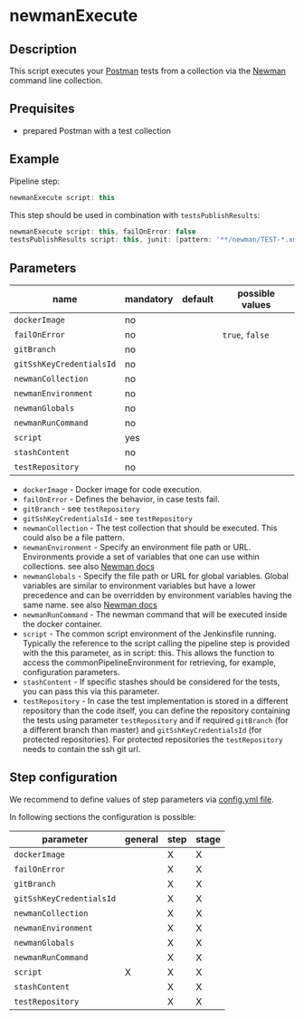 # newmanExecute

## Description

This script executes your [Postman](https://www.getpostman.com) tests from a collection via the [Newman](https://www.getpostman.com/docs/v6/postman/collection_runs/command_line_integration_with_newman) command line collection.

## Prequisites

- prepared Postman with a test collection

## Example

Pipeline step:

```groovy
newmanExecute script: this
```

This step should be used in combination with `testsPublishResults`:

```groovy
newmanExecute script: this, failOnError: false
testsPublishResults script: this, junit: [pattern: '**/newman/TEST-*.xml']
```

## Parameters

| name | mandatory | default | possible values |
|------|-----------|---------|-----------------|
| `dockerImage` | no |  |  |
| `failOnError` | no |  | `true`, `false` |
| `gitBranch` | no |  |  |
| `gitSshKeyCredentialsId` | no |  |  |
| `newmanCollection` | no |  |  |
| `newmanEnvironment` | no |  |  |
| `newmanGlobals` | no |  |  |
| `newmanRunCommand` | no |  |  |
| `script` | yes |  |  |
| `stashContent` | no |  |  |
| `testRepository` | no |  |  |

- `dockerImage` - Docker image for code execution.
- `failOnError` - Defines the behavior, in case tests fail.
- `gitBranch` - see `testRepository`
- `gitSshKeyCredentialsId` - see `testRepository`
- `newmanCollection` - The test collection that should be executed. This could also be a file pattern.
- `newmanEnvironment` - Specify an environment file path or URL. Environments provide a set of variables that one can use within collections. see also [Newman docs](https://github.com/postmanlabs/newman#newman-run-collection-file-source-options)
- `newmanGlobals` - Specify the file path or URL for global variables. Global variables are similar to environment variables but have a lower precedence and can be overridden by environment variables having the same name. see also [Newman docs](https://github.com/postmanlabs/newman#newman-run-collection-file-source-options)
- `newmanRunCommand` - The newman command that will be executed inside the docker container.
- `script` - The common script environment of the Jenkinsfile running. Typically the reference to the script calling the pipeline step is provided with the this parameter, as in script: this. This allows the function to access the commonPipelineEnvironment for retrieving, for example, configuration parameters.
- `stashContent` - If specific stashes should be considered for the tests, you can pass this via this parameter.
- `testRepository` - In case the test implementation is stored in a different repository than the code itself, you can define the repository containing the tests using parameter `testRepository` and if required `gitBranch` (for a different branch than master) and `gitSshKeyCredentialsId` (for protected repositories). For protected repositories the `testRepository` needs to contain the ssh git url.

## Step configuration

We recommend to define values of step parameters via [config.yml file](../configuration.md).

In following sections the configuration is possible:

| parameter | general | step | stage |
|-----------|---------|------|-------|
| `dockerImage` |  | X | X |
| `failOnError` |  | X | X |
| `gitBranch` |  | X | X |
| `gitSshKeyCredentialsId` |  | X | X |
| `newmanCollection` |  | X | X |
| `newmanEnvironment` |  | X | X |
| `newmanGlobals` |  | X | X |
| `newmanRunCommand` |  | X | X |
| `script` | X | X | X |
| `stashContent` |  | X | X |
| `testRepository` |  | X | X |
